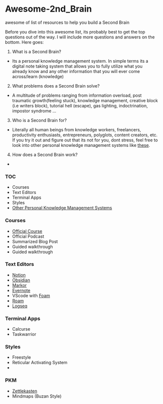 # Awesome-2nd_Brain
awesome of list of resources to help you build a Second Brain
 
Before you dive into this awesome list, its probably best to get the top questions out of the way. I will include more questions and answers on the bottom. Here goes:

1. What is a Second Brain?
- Its a personal knowledge management system. In simple terms its a digital note taking system that allows you to fully utilize what you already know and any other information that you will ever come across/learn (knowledge)

2. What problems does a Second Brain solve?
- A multitude of problems ranging from information overload, post traumatic growth(feeling stuck), knowledge management, creative block (i.e writers block), tutorial hell (escape), gas lighting, indoctrination, impostor syndrome ...

3. Who is a Second Brain for?
- Literally all human beings from knowledge workers, freelancers, productivity enthusiasts, entrepreneurs, polyglots, content creators, etc. If you try it out and figure out that its not for you, dont stress, feel free to look into other personal knowledge management systems like [these](#pkm).

4. How does a Second Brain work?
- 


### TOC
- Courses
- Text Editors
- Terminal Apps
- Styles
- [Other Personal Knowledge Management Systems](#pkm)

### Courses
- [Official Course](https://www.buildingasecondbrain.com/)
- Official Podcast
- Summarized Blog Post
- Guided walkthrough
- Guided walkthrough

### Text Editors
- [Notion](https://www.notion.so/)
- [Obsidian](https://obsidian.md/)
- [Markor](https://f-droid.org/en/packages/net.gsantner.markor/)
- [Evernote](https://evernote.com/)
- VScode with [Foam](https://foambubble.github.io/foam/)
- [Roam](https://roamresearch.com/)
- [Logseq](https://logseq.com/)

### Terminal Apps
- Calcurse
- Taskwarrior

### Styles
- Freestyle
- Reticular Activating System
- 

### PKM
- [Zettlekasten](https://zettelkasten.de/)
- Mindmaps (Buzan Style)
